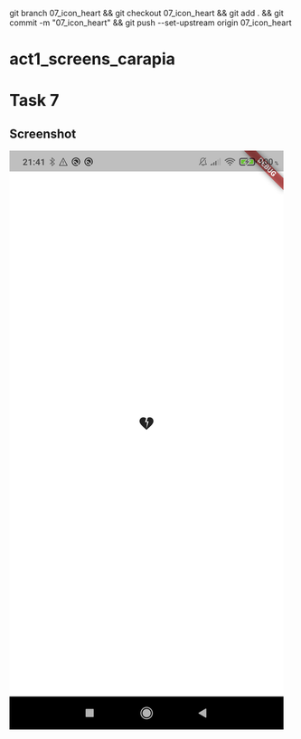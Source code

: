 git branch 07_icon_heart && git checkout 07_icon_heart && git add . && git commit -m "07_icon_heart" && git push --set-upstream origin 07_icon_heart

# act1_screens_carapia

# Task 7

## Screenshot

![07_exercise7](screenshots/exercise7.png)

